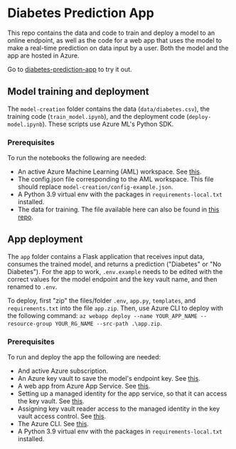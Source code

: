 # Diabetes Prediction App

This repo contains the data and code to train and deploy a model to an online endpoint, as well as the code for a web app that uses the model to make a real-time prediction on data input by a user. Both the model and the app are hosted in Azure.

Go to [diabetes-prediction-app](https://diabetes-prediction-example.azurewebsites.net/) to try it out.

## Model training and deployment

The `model-creation` folder contains the data (`data/diabetes.csv`), the training code (`train_model.ipynb`), and the deployment code (`deploy-model.ipynb`). These scripts use Azure ML's Python SDK.

### Prerequisites

To run the notebooks the following are needed:

- An active Azure Machine Learning (AML) workspace. See [this](https://learn.microsoft.com/en-us/azure/machine-learning/quickstart-create-resources?view=azureml-api-2).
- The config.json file corresponding to the AML workspace. This file should replace `model-creation/config-example.json`.
- A Python 3.9 virtual env with the packages in `requirements-local.txt` installed.
- The data for training. The file available here can also be found in [this repo](https://github.com/MicrosoftLearning/mslearn-azure-ml/tree/main/Labs/07/data).

## App deployment

The `app` folder contains a Flask application that receives input data, consumes the trained model, and returns a prediction ("Diabetes" or "No Diabetes"). For the app to work, `.env.example` needs to be edited with the correct values for the model endpoint and the key vault name, and then renamed to `.env`.

To deploy, first "zip" the files/folder `.env`, `app.py`, `templates`, and `requirements.txt` into the file `app.zip`. Then, use Azure CLI to deploy with the following command: `az webapp deploy --name YOUR_APP_NAME --resource-group YOUR_RG_NAME --src-path .\app.zip`.

### Prerequisites

To run and deploy the app the following are needed:

- And active Azure subscription.
- An Azure key vault to save the model's endpoint key. See [this](https://learn.microsoft.com/en-us/azure/key-vault/secrets/quick-create-python?tabs=azure-cli). 
- A web app from Azure App Service. See [this](https://learn.microsoft.com/en-us/azure/app-service/quickstart-python?tabs=flask%2Cwindows%2Cazure-cli%2Cvscode-deploy%2Cdeploy-instructions-azportal%2Cterminal-bash%2Cdeploy-instructions-zip-azcli).
- Setting up a managed identity for the app service, so that it can access the key vault. See [this](https://learn.microsoft.com/en-us/azure/app-service/overview-managed-identity?tabs=portal%2Chttp).
- Assigning key vault reader access to the managed identity in the key vault access control. See [this](https://learn.microsoft.com/en-us/azure/key-vault/general/rbac-guide?tabs=azure-cli).
- The Azure CLI. See [this](https://learn.microsoft.com/en-us/cli/azure/).
- A Python 3.9 virtual env with the packages in `requirements-local.txt` installed.